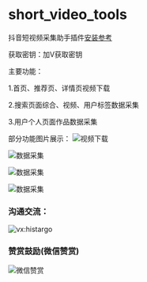# short_video_tools

抖音短视频采集助手插件[安装参考](https://www.bilibili.com/video/BV1514y1U7Uw/?vd_source=07bc57c14ff07a0d104533f8de5fb6d3)

获取密钥：加V获取密钥

主要功能：

1.首页、推荐页、详情页视频下载

2.搜索页面综合、视频、用户标签数据采集

3.用户个人页面作品数据采集

部分功能图片展示：
![视频下载](https://i.ibb.co/x3vSJZd/WX20230704-214552-2x.png)

![数据采集](https://i.ibb.co/Wf0CMzC/WX20230706-115301-2x.png)

![数据采集](https://i.ibb.co/P6pTwb3/WX20230706-115425-2x.png)

![数据采集](https://i.ibb.co/N6xk8qL/WX20230706-115532-2x.png)

### 沟通交流：

![vx:histargo](https://i.ibb.co/hMbTs1G/a3779b33-bfe2-4ff9-a592-f0ec090a3055-1-2.jpg)

### 赞赏鼓励(微信赞赏)

![微信赞赏](https://github.com/niemingxing/search-recommendations/assets/7400829/ddd8b306-9cd4-448c-9700-4eea9ce630fb)
